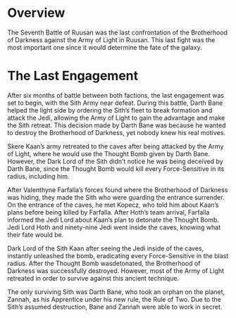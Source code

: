 # Overview

The Seventh Battle of Ruusan was the last confrontation of the Brotherhood of Darkness against the Army of Light in Ruusan.
This last fight was the most important one since it would determine the fate of the galaxy.

# The Last Engagement

After six months of battle between both factions, the last engagement was set to begin, with the Sith Army near defeat.
During this battle, Darth Bane helped the light side by ordering the Sith’s fleet to break formation and attack the Jedi, allowing the Army of Light to gain the advantage and make the Sith retreat.
This decision made by Darth Bane was because he wanted to destroy the Brotherhood of Darkness, yet nobody knew his real motives.

Skere Kaan’s army retreated to the caves after being attacked by the Army of Light, where he would use the Thought Bomb given by Darth Bane.
However, the Dark Lord of the Sith didn’t notice he was being deceived by Darth Bane, since the Thought Bomb would kill every Force-Sensitive in its radius, including him.

After Valenthyne Farfalla’s forces found where the Brotherhood of Darkness was hiding, they made the Sith who were guarding the entrance surrender.
On the entrance of the caves, he met Kopecz, who told him about Kaan’s plans before being killed by Farfalla.
After Hoth’s team arrival, Farfalla informed the Jedi Lord about Kaan’s plan to detonate the Thought Bomb.
Jedi Lord Hoth and ninety-nine Jedi went inside the caves, knowing what their fate would be.

Dark Lord of the Sith Kaan after seeing the Jedi inside of the caves, instantly unleashed the bomb, eradicating every Force-Sensitive in the blast radius.
After the Thought Bomb wasdetonated, the Brotherhood of Darkness was successfully destroyed.
However, most of the Army of Light retreated in order to survive against this ancient technique.

The only surviving Sith was Darth Bane, who took an orphan on the planet, Zannah, as his Apprentice under his new rule, the Rule of Two.
Due to the Sith’s assumed destruction, Bane and Zannah were able to work in secret.
